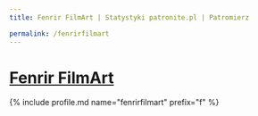```yaml
---
title: Fenrir FilmArt | Statystyki patronite.pl | Patromierz

permalink: /fenrirfilmart
---
```


# [Fenrir FilmArt](https://patronite.pl/fenrirfilmart)

{% include profile.md name="fenrirfilmart" prefix="f" %}
